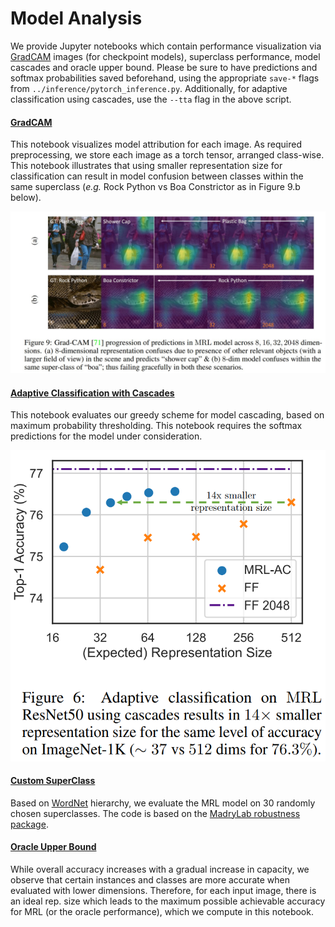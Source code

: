 # Model Analysis
We provide Jupyter notebooks which contain performance visualization via [GradCAM](https://github.com/jacobgil/pytorch-grad-cam) images (for checkpoint models), superclass performance, model cascades and oracle upper bound. Please be sure to have predictions and softmax probabilities saved beforehand, using the appropriate `save-*` flags from `../inference/pytorch_inference.py`. Additionally, for adaptive classification using cascades, use the `--tta` flag in the above script. 

#### [GradCAM](GradCAM.ipynb)
This notebook visualizes model attribution for each image. As required preprocessing, we store each image as a torch tensor, arranged class-wise. This notebook illustrates that using smaller representation size for classification can result in model confusion between classes within the same superclass (*e.g.* Rock Python vs Boa Constrictor as in Figure 9.b below).

<p align="center">
<img src="../images/gradcam.jpeg" width="1024"/>
</p>

#### [Adaptive Classification with Cascades](<./Cascade_Performance_Paper.ipynb>)
This notebook evaluates our greedy scheme for model cascading, based on maximum probability thresholding. This notebook requires the softmax predictions for the model under consideration. 

<p align="center">
<img src="../images/adaptive_classification.png" width="512"/>
</p>

#### [Custom SuperClass](<./Custom_SuperClass_Performance.ipynb>)
Based on [WordNet](https://www.nltk.org/howto/wordnet.html) hierarchy, we evaluate the MRL model on 30 randomly chosen superclasses. The code is based on the [MadryLab robustness package](https://github.com/MadryLab/robustness). 	  

#### [Oracle Upper Bound](<./Oracle_Upper_Bound_Performance.ipynb>)
While overall accuracy increases with a gradual increase in capacity, we observe that certain instances and classes are more accurate when evaluated with lower dimensions. Therefore, for each input image, there is an ideal rep. size which leads to the maximum possible achievable accuracy for MRL (or the oracle performance), which we compute in this notebook.

